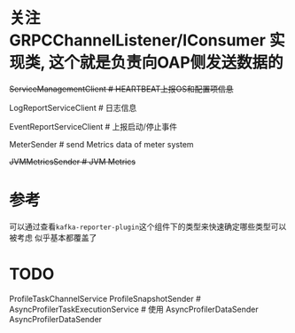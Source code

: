 

# 关注 GRPCChannelListener/IConsumer 实现类, 这个就是负责向OAP侧发送数据的

~~ServiceManagementClient     # HEARTBEAT上报OS和配置项信息~~

LogReportServiceClient      # 日志信息

EventReportServiceClient    # 上报启动/停止事件

MeterSender                 # send Metrics data of meter system

~~JVMMetricsSender            # JVM Metrics~~

# 参考
可以通过查看`kafka-reporter-plugin`这个组件下的类型来快速确定哪些类型可以被考虑
似乎基本都覆盖了

# TODO

ProfileTaskChannelService
ProfileSnapshotSender               # 
AsyncProfilerTaskExecutionService   # 使用 AsyncProfilerDataSender 
AsyncProfilerDataSender